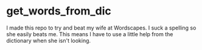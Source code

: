 # get_words_from_dic

I made this repo to try and beat my wife at Wordscapes.  I suck a spelling so she easily beats me.  This means I have to use a little help from the dictionary when she isn't looking. 
